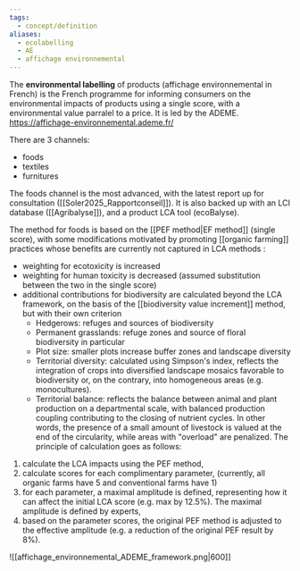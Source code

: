 ```yaml
---
tags:
  - concept/definition
aliases:
  - ecolabelling
  - AE
  - affichage environnemental
---
```

The **environmental labelling** of products (affichage environnemental in French) is the French programme for informing consumers on the environmental impacts of products using a single score, with a environmental value parralel to a price. It is led by the ADEME.
https://affichage-environnemental.ademe.fr/

There are 3 channels:
- foods
- textiles
- furnitures

The foods channel is the most advanced, with the latest report up for consultation ([[Soler2025_Rapportconseil]]). It is also backed up with an LCI database ([[Agribalyse]]), and a product LCA tool (ecoBalyse).

The method for foods is based on the [[PEF method|EF method]] (single score), with some modifications motivated by promoting [[organic farming]] practices whose benefits are currently not captured in LCA methods :
- weighting for ecotoxicity is increased
- weighting for human toxicity is decreased (assumed substitution between the two in the single score)
- additional contributions for biodiversity are calculated beyond the LCA framework, on the basis of the [[biodiversity value increment]] method, but with their own criterion
	- Hedgerows: refuges and sources of biodiversity
	- Permanent grasslands: refuge zones and source of floral biodiversity in particular
	- Plot size: smaller plots increase buffer zones and landscape diversity
	- Territorial diversity: calculated using Simpson's index, reflects the integration of crops into diversified landscape mosaics favorable to biodiversity or, on the contrary, into homogeneous areas (e.g. monocultures).
	- Territorial balance: reflects the balance between animal and plant production on a departmental scale, with balanced production coupling contributing to the closing of nutrient cycles. In other words, the presence of a small amount of livestock is valued at the end of the circularity, while areas with "overload" are penalized.
The principle of calculation goes as follows:
1. calculate the LCA impacts using the PEF method,
2. calculate scores for each complimentary parameter, (currently, all organic farms have 5 and conventional farms have 1)
3. for each parameter, a maximal amplitude is defined, representing how it can affect the initial LCA score (e.g. max by 12.5%). The maximal amplitude is defined by experts,
4. based on the parameter scores, the original PEF method is adjusted to the effective amplitude (e.g. a reduction of the original PEF result by 8%).

![[affichage_environnemental_ADEME_framework.png|600]]